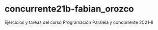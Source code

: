 # concurrente21b-fabian_orozco

Ejercicios y tareas del curso Programación Paralela y concurrente 2021-II
